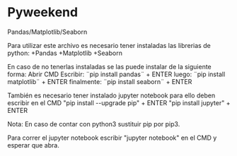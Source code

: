 # Pyweekend
Pandas/Matplotlib/Seaborn

Para utilizar este archivo es necesario tener instaladas las librerias de python:
+Pandas
+Matplotlib
+Seaborn

En caso de no tenerlas instaladas se las puede instalar de la siguiente forma:
Abrir CMD 
Escribir: 
  ¨pip install pandas¨ + ENTER
luego: 
  ¨pip install matplotlib¨ + ENTER
finalmente: 
  ¨pip install seaborn¨ + ENTER

También es necesario tener instalado jupyter notebook para ello deben escribir en el CMD
  "pip install --upgrade pip" + ENTER
  "pip install jupyter" + ENTER

Nota: En caso de contar con python3 sustituir pip por pip3.

Para correr el jupyter notebook escribir "jupyter notebook" en el CMD y esperar que abra.
